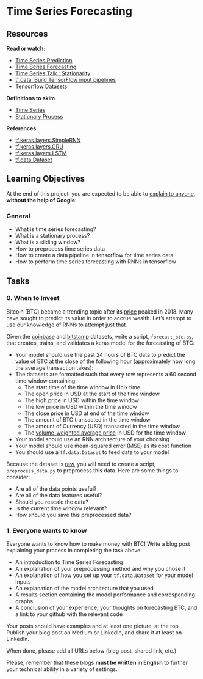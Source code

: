 
# Time Series Forecasting

## Resources


**Read or watch:**


* [Time Series Prediction](https://www.youtube.com/watch?v=d4Sn6ny_5LI "Time Series Prediction")
* [Time Series Forecasting](https://www.tensorflow.org/tutorials/structured_data/time_series "Time Series Forecasting")
* [Time Series Talk : Stationarity](https://www.youtube.com/watch?v=oY-j2Wof51c "Time Series Talk : Stationarity")
* [tf.data: Build TensorFlow input pipelines](https://www.tensorflow.org/guide/data "tf.data: Build TensorFlow input pipelines")
* [Tensorflow Datasets](https://github.com/tensorflow/docs/blob/master/site/en/r1/guide/datasets.md "Tensorflow Datasets")


**Definitions to skim**


* [Time Series](https://en.wikipedia.org/wiki/Time_series "Time Series")
* [Stationary Process](https://en.wikipedia.org/wiki/Stationary_process "Stationary Process")


**References:**


* [tf.keras.layers.SimpleRNN](https://github.com/tensorflow/docs/blob/r1.12/site/en/api_docs/python/tf/keras/layers/SimpleRNN.md "tf.keras.layers.SimpleRNN")
* [tf.keras.layers.GRU](https://github.com/tensorflow/docs/blob/r1.12/site/en/api_docs/python/tf/keras/layers/GRU.md "tf.keras.layers.GRU")
* [tf.keras.layers.LSTM](https://github.com/tensorflow/docs/blob/r1.12/site/en/api_docs/python/tf/keras/layers/LSTM.md "tf.keras.layers.LSTM")
* [tf.data.Dataset](https://github.com/tensorflow/docs/blob/r1.12/site/en/api_docs/python/tf/data/Dataset.md "tf.data.Dataset")


## Learning Objectives


At the end of this project, you are expected to be able to [explain to anyone](/rltoken/k12FbB4O3DKGTcHWiu6UdQ "explain to anyone"), **without the help of Google**:


### General


* What is time series forecasting?
* What is a stationary process?
* What is a sliding window?
* How to preprocess time series data
* How to create a data pipeline in tensorflow for time series data
* How to perform time series forecasting with RNNs in tensorflow




## Tasks







### 0\. When to Invest



Bitcoin (BTC) became a trending topic after its [price](https://www.google.com/search?q=bitcoin+price "price") peaked in 2018\. Many have sought to predict its value in order to accrue wealth. Let’s attempt to use our knowledge of RNNs to attempt just that.


Given the [coinbase](./data/coinbaseUSD_1-min_data_2014-12-01_to_2019-01-09.csv "coinbase") and [bitstamp](./data/bitstampUSD_1-min_data_2012-01-01_to_2020-04-22.csv"bitstamp") datasets, write a script, `forecast_btc.py`, that creates, trains, and validates a keras model for the forecasting of BTC:


* Your model should use the past 24 hours of BTC data to predict the value of BTC at the close of the following hour (approximately how long the average transaction takes):
* The datasets are formatted such that every row represents a 60 second time window containing:
    + The start time of the time window in Unix time
    + The open price in USD at the start of the time window
    + The high price in USD within the time window
    + The low price in USD within the time window
    + The close price in USD at end of the time window
    + The amount of BTC transacted in the time window
    + The amount of Currency (USD) transacted in the time window
    + The [volume\-weighted average price](https://en.wikipedia.org/wiki/Volume-weighted_average_price#:~:text=In%20finance%2C%20volume%2Dweighted%20average,traded%20over%20the%20trading%20horizon. "volume-weighted average price") in USD for the time window
* Your model should use an RNN architecture of your choosing
* Your model should use mean\-squared error (MSE) as its cost function
* You should use a `tf.data.Dataset` to feed data to your model


Because the dataset is [raw](https://en.wikipedia.org/wiki/Raw_data "raw"), you will need to create a script, `preprocess_data.py` to preprocess this data. Here are some things to consider:


* Are all of the data points useful?
* Are all of the data features useful?
* Should you rescale the data?
* Is the current time window relevant?
* How should you save this preprocessed data?






### 1\. Everyone wants to know





Everyone wants to know how to make money with BTC! Write a blog post explaining your process in completing the task above:


* An introduction to Time Series Forecasting
* An explanation of your preprocessing method and why you chose it
* An explanation of how you set up your `tf.data.Dataset` for your model inputs
* An explanation of the model architecture that you used
* A results section containing the model performance and corresponding graphs
* A conclusion of your experience, your thoughts on forecasting BTC, and a link to your github with the relevant code


Your posts should have examples and at least one picture, at the top. Publish your blog post on Medium or LinkedIn, and share it at least on LinkedIn.


When done, please add all URLs below (blog post, shared link, etc.)


Please, remember that these blogs **must be written in English** to further your technical ability in a variety of settings.


